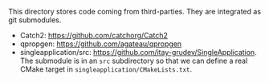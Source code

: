 This directory stores code coming from third-parties. They are integrated as git submodules.

- Catch2: https://github.com/catchorg/Catch2
- qpropgen: https://github.com/agateau/qpropgen
- singleapplication/src: https://github.com/itay-grudev/SingleApplication. The submodule is in an `src` subdirectory so that we can define a real CMake target in `singleapplication/CMakeLists.txt`.

